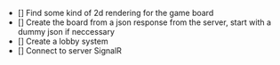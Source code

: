 -  [] Find some kind of 2d rendering for the game board
-  [] Create the board from a json response from the server, start with a dummy json if neccessary
-  [] Create a lobby system
-  [] Connect to server SignalR
